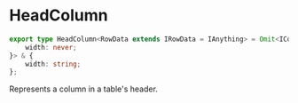 # HeadColumn

```ts
export type HeadColumn<RowData extends IRowData = IAnything> = Omit<IColumn<RowData>, keyof {
    width: never;
}> & {
    width: string;
};
```

Represents a column in a table's header.
